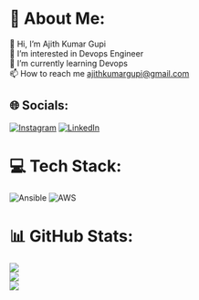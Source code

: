 # 💫 About Me:
👋 Hi, I’m Ajith Kumar Gupi<br>👀 I’m interested in Devops Engineer<br>🌱 I’m currently learning Devops<br>📫 How to reach me ajithkumargupi@gmail.com


## 🌐 Socials:
[![Instagram](https://img.shields.io/badge/Instagram-%23E4405F.svg?logo=Instagram&logoColor=white)](https://instagram.com/https://www.instagram.com/ajithh._7/) [![LinkedIn](https://img.shields.io/badge/LinkedIn-%230077B5.svg?logo=linkedin&logoColor=white)](https://linkedin.com/in/www.linkedin.com/in/ajithkumar-gupi) 

# 💻 Tech Stack:
![Ansible](https://img.shields.io/badge/ansible-%231A1918.svg?style=for-the-badge&logo=ansible&logoColor=white) ![AWS](https://img.shields.io/badge/AWS-%23FF9900.svg?style=for-the-badge&logo=amazon-aws&logoColor=white)
# 📊 GitHub Stats:
![](https://github-readme-stats.vercel.app/api?username=ajith-1610&theme=neon&hide_border=false&include_all_commits=true&count_private=false)<br/>
![](https://github-readme-streak-stats.herokuapp.com/?user=ajith-1610&theme=neon&hide_border=false)<br/>
![](https://github-readme-stats.vercel.app/api/top-langs/?username=ajith-1610&theme=neon&hide_border=false&include_all_commits=true&count_private=false&layout=compact)

<!-- Proudly created with GPRM ( https://gprm.itsvg.in ) -->
